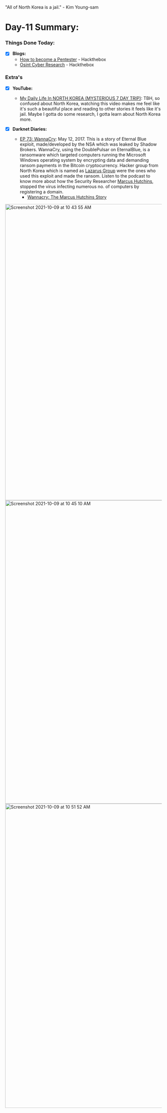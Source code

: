 "All of North Korea is a jail." - Kim Young-sam

# Day-11 Summary:

### Things Done Today:

- [X] **Blogs:**
  - [How to become a Pentester](https://www.hackthebox.eu/blog/how-to-become-a-pentester) - Hackthebox
  - [Osint Cyber Research](https://www.hackthebox.eu/blog/osint-cyber-research) - Hackthebox


### Extra's

- [X] **YouTube:** 
  - [My Daily Life In NORTH KOREA (MYSTERIOUS 7 DAY TRIP)](https://www.youtube.com/watch?v=uMoSyk0rK9s): TBH, so confused about North Korea, watching this video makes me feel like it's such a beautiful place and reading to other stories it feels like it's jail. Maybe I gotta do some research, I gotta learn about North Korea more.

- [X] **Darknet Diaries:**

  - [EP 73: WannaCry](https://darknetdiaries.com/episode/73/): May 12, 2017. This is a story of Eternal Blue exploit, made/developed by the NSA which was leaked by Shadow Brokers. WannaCry, using the DoublePulsar on EternalBlue, is a ransomware which targeted computers running the Microsoft Windows operating system by encrypting data and demanding ransom payments in the Bitcoin cryptocurrency. Hacker group from North Korea which is named as [Lazarus Group](https://en.wikipedia.org/wiki/Lazarus_Group) were the ones who used this exploit and made the ransom. Listen to the podcast to know more about how the Security Researcher [Marcus Hutchins](https://twitter.com/MalwareTechBlog), stopped the virus infecting numerous no. of computers by registering a domain. 
    - [Wannacry: The Marcus Hutchins Story](https://www.youtube.com/watch?v=vveLaA-z3-o)

<img width="953" alt="Screenshot 2021-10-09 at 10 43 55 AM" src="https://user-images.githubusercontent.com/56188454/136646290-61829816-5d13-4023-899e-1d792cca5908.png">
<img width="976" alt="Screenshot 2021-10-09 at 10 45 10 AM" src="https://user-images.githubusercontent.com/56188454/136646293-dc148ba4-29a2-4c70-abba-8e7d68f9c57e.png">
<img width="979" alt="Screenshot 2021-10-09 at 10 51 52 AM" src="https://user-images.githubusercontent.com/56188454/136646298-0af65d8f-60ae-4b03-bdf3-69fb79414779.png">
